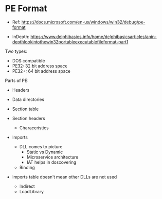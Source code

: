 # PE Format 
- Ref: https://docs.microsoft.com/en-us/windows/win32/debug/pe-format

- InDepth: https://www.delphibasics.info/home/delphibasicsarticles/anin-depthlookintothewin32portableexecutablefileformat-part1

Two types:
- DOS compatible
- PE32: 32 bit address space
- PE32+: 64 bit address space

Parts of PE:
- Headers
- Data directories
- Section table


- Section headers
  - Characeristics
- Imports
  - DLL comes to picture
    - Static vs Dynamic
    - Microservice architecture
    - IAT helps in doscovering
  - Binding


- Imports table doesn't mean other DLLs are not used
  - Indirect
  - LoadLibrary
